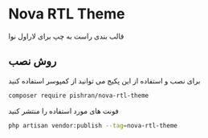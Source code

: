 # Nova RTL Theme

قالب بندی راست به چپ برای لاراول نوا

## روش نصب

برای نصب و استفاده از این پکیج می توانید از کمپوسر استفاده کنید

```bash
composer require pishran/nova-rtl-theme
```

فونت های مورد استفاده را منتشر کنید

```bash
php artisan vendor:publish --tag=nova-rtl-theme
```

